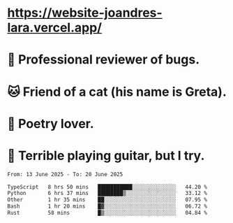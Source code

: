 # https://website-joandres-lara.vercel.app/
# 🐛 Professional reviewer of bugs.
# 🐱 Friend of a cat (his name is Greta).
# 📜 Poetry lover.
# 🎸 Terrible playing guitar, but I try.

<!--START_SECTION:waka-->

```txt
From: 13 June 2025 - To: 20 June 2025

TypeScript   8 hrs 50 mins   ███████████░░░░░░░░░░░░░░   44.20 %
Python       6 hrs 37 mins   ████████▒░░░░░░░░░░░░░░░░   33.12 %
Other        1 hr 35 mins    ██░░░░░░░░░░░░░░░░░░░░░░░   07.95 %
Bash         1 hr 20 mins    █▓░░░░░░░░░░░░░░░░░░░░░░░   06.72 %
Rust         58 mins         █▒░░░░░░░░░░░░░░░░░░░░░░░   04.84 %
```

<!--END_SECTION:waka-->
